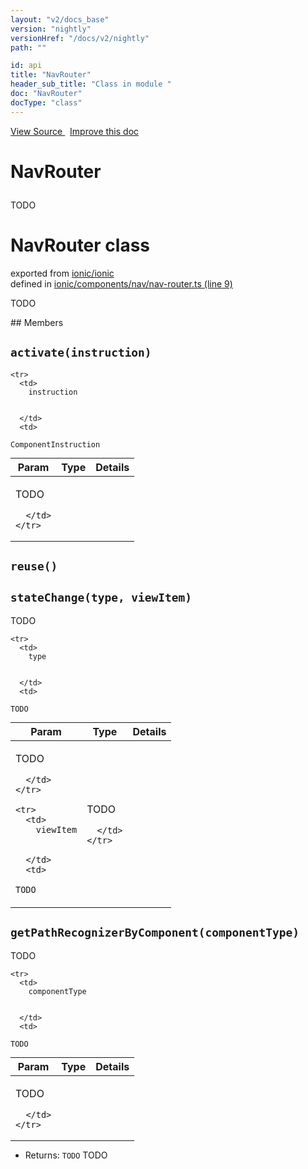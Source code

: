 ```yaml
---
layout: "v2/docs_base"
version: "nightly"
versionHref: "/docs/v2/nightly"
path: ""

id: api
title: "NavRouter"
header_sub_title: "Class in module "
doc: "NavRouter"
docType: "class"
---
```



<div class="improve-docs">
  <a href='http://github.com/driftyco/ionic2/tree/master/ionic/components/nav/nav-router.ts#L8'>
    View Source
  </a>
  &nbsp;
  <a href='http://github.com/driftyco/ionic2/edit/master/ionic/components/nav/nav-router.ts#L8'>
    Improve this doc
  </a>
</div>




<h1 class="api-title">

  NavRouter



</h1>





TODO



<h1 class="class export">NavRouter <span class="type">class</span></h1>
<p class="module">exported from <a href='undefined'>ionic/ionic</a><br/>
defined in <a href="https://github.com/driftyco/ionic2/tree/master/ionic/components/nav/nav-router.ts#L9-L116">ionic/components/nav/nav-router.ts (line 9)</a>
</p>
<p><p>TODO</p>
</p>
## Members

<div id="activate"></div>
<h2>
  <code>activate(instruction)</code>

</h2>





<table class="table" style="margin:0;">
  <thead>
    <tr>
      <th>Param</th>
      <th>Type</th>
      <th>Details</th>
    </tr>
  </thead>
  <tbody>
    
    <tr>
      <td>
        instruction
        
        
      </td>
      <td>
        
  <code>ComponentInstruction</code>
      </td>
      <td>
        <p>TODO</p>

        
      </td>
    </tr>
    
  </tbody>
</table>









<div id="reuse"></div>
<h2>
  <code>reuse()</code>

</h2>












<div id="stateChange"></div>
<h2>
  <code>stateChange(type, viewItem)</code>

</h2>

TODO



<table class="table" style="margin:0;">
  <thead>
    <tr>
      <th>Param</th>
      <th>Type</th>
      <th>Details</th>
    </tr>
  </thead>
  <tbody>
    
    <tr>
      <td>
        type
        
        
      </td>
      <td>
        
  <code>TODO</code>
      </td>
      <td>
        <p>TODO</p>

        
      </td>
    </tr>
    
    <tr>
      <td>
        viewItem
        
        
      </td>
      <td>
        
  <code>TODO</code>
      </td>
      <td>
        <p>TODO</p>

        
      </td>
    </tr>
    
  </tbody>
</table>









<div id="getPathRecognizerByComponent"></div>
<h2>
  <code>getPathRecognizerByComponent(componentType)</code>

</h2>

TODO



<table class="table" style="margin:0;">
  <thead>
    <tr>
      <th>Param</th>
      <th>Type</th>
      <th>Details</th>
    </tr>
  </thead>
  <tbody>
    
    <tr>
      <td>
        componentType
        
        
      </td>
      <td>
        
  <code>TODO</code>
      </td>
      <td>
        <p>TODO</p>

        
      </td>
    </tr>
    
  </tbody>
</table>






* Returns: 
  <code>TODO</code> TODO




